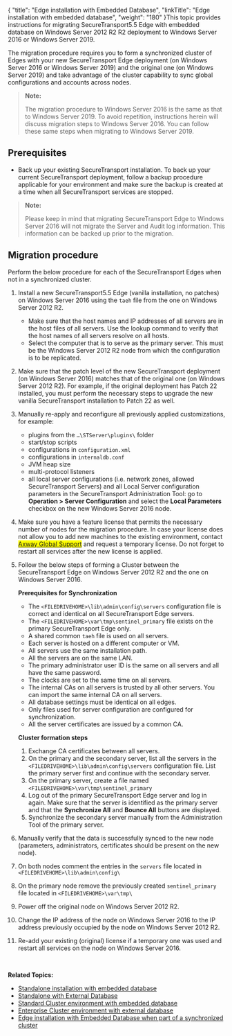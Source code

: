 {
    "title": "Edge installation with Embedded Database",
    "linkTitle": "Edge installation with embedded database",
    "weight": "180"
}This topic provides instructions for migrating <span class="mc-variable axway_variables.Component_Short_Name variable">SecureTransport</span><span class="mc-variable axway_variables.Component_Version variable">5.5</span> Edge with embedded database on Windows Server 2012 R2 R2 deployment to Windows Server 2016 or Windows Server 2019.

The migration procedure requires you to form a synchronized cluster of Edges with your new SecureTransport Edge deployment (on Windows Server 2016 or Windows Server 2019) and the original one (on Windows Server 2019) and take advantage of the cluster capability to sync global configurations and accounts across nodes.

> **Note:**
>
> The migration procedure to Windows Server 2016 is the same as that to Windows Server 2019. To avoid repetition, instructions herein will discuss migration steps to Windows Server 2016. You can follow these same steps when migrating to Windows Server 2019.

## Prerequisites

-   Back up your existing <span class="mc-variable axway_variables.Component_Short_Name variable">SecureTransport</span> installation. To back up your current <span class="mc-variable axway_variables.Component_Short_Name variable">SecureTransport</span> deployment, follow a backup procedure applicable for your environment and make sure the backup is created at a time when all <span class="mc-variable axway_variables.Component_Short_Name variable">SecureTransport</span> services are stopped.

> **Note:**
>
> Please keep in mind that migrating SecureTransport Edge to Windows Server 2016 will not migrate the Server and Audit log information. This information can be backed up prior to the migration.

## Migration procedure

Perform the below procedure for each of the <span class="mc-variable axway_variables.Component_Short_Name variable">SecureTransport</span> Edges when not in a synchronized cluster.

1.  Install a new <span class="mc-variable axway_variables.Component_Short_Name variable">SecureTransport</span><span class="mc-variable axway_variables.Component_Version variable">5.5</span> Edge (vanilla installation, no patches) on Windows Server 2016 using the `taeh` file from the one on Windows Server 2012 R2.
    -   Make sure that the host names and IP addresses of all servers are in the host files of all servers. Use the lookup command to verify that the host names of all servers resolve on all hosts.
    -   Select the computer that is to serve as the primary server. This must be the Windows Server 2012 R2 node from which the configuration is to be replicated.
2.  Make sure that the patch level of the new <span class="mc-variable axway_variables.Component_Short_Name variable">SecureTransport</span> deployment (on Windows Server 2016) matches that of the original one (on Windows Server 2012 R2). For example, if the original deployment has Patch 22 installed, you must perform the necessary steps to upgrade the new vanilla <span class="mc-variable axway_variables.Component_Short_Name variable">SecureTransport</span> installation to Patch 22 as well.
3.  Manually re-apply and reconfigure all previously applied customizations, for example:  
    -   plugins from the `…\STServer\plugins\` folder
    -   start/stop scripts
    -   configurations in `configuration.xml`
    -   configurations in `internaldb.conf`
    -   JVM heap size
    -   multi-protocol listeners
    -   all local server configurations (i.e. network zones, allowed <span class="mc-variable axway_variables.Component_Short_Name variable">SecureTransport</span> Servers) and all Local Server configuration parameters in the <span class="mc-variable axway_variables.Component_Short_Name variable">SecureTransport</span> Administration Tool: go to **Operation > Server Configuration** and select the **Local Parameters** checkbox on the new Windows Server 2016 node.
4.  Make sure you have a feature license that permits the necessary number of nodes for the migration procedure. In case your license does not allow you to add new machines to the existing environment, contact <span style="background-color: #ffff00;">[Axway Global Support](https://support.axway.com/ "Axway Global Support")</span> and request a temporary license. Do not forget to restart all services after the new license is applied.
5.  Follow the below steps of forming a Cluster between the <span class="mc-variable axway_variables.Component_Short_Name variable">SecureTransport</span> Edge on Windows Server 2012 R2 and the one on Windows Server 2016.  
      
    **Prerequisites for Synchronization**
    -   The `<FILEDRIVEHOME>\lib\admin\config\servers` configuration file is correct and identical on all <span class="mc-variable axway_variables.Component_Short_Name variable">SecureTransport</span> Edge servers.
    -   The `<FILEDRIVEHOME>\var\tmp\sentinel_primary` file exists on the primary <span class="mc-variable axway_variables.Component_Short_Name variable">SecureTransport</span> Edge only.
    -   A shared common `taeh` file is used on all servers.
    -   Each server is hosted on a different computer or VM.
    -   All servers use the same installation path.
    -   All the servers are on the same LAN.
    -   The primary administrator user ID is the same on all servers and all have the same password.
    -   The clocks are set to the same time on all servers.
    -   The internal CAs on all servers is trusted by all other servers. You can import the same internal CA on all servers.
    -   All database settings must be identical on all edges.
    -   Only files used for server configuration are configured for synchronization.
    -   All the server certificates are issued by a common CA.

      
      
    **Cluster formation steps**
    1.  Exchange CA certificates between all servers.
    2.  On the primary and the secondary server, list all the servers in the `<FILEDRIVEHOME>\lib\admin\config\servers` configuration file. List the primary server first and continue with the secondary server.
    3.  On the primary server, create a file named `<FILEDRIVEHOME>\var\tmp\sentinel_primary`
    4.  Log out of the primary <span class="mc-variable axway_variables.Component_Short_Name variable">SecureTransport</span> Edge server and log in again. Make sure that the server is identified as the primary server and that the **Synchronize All** and **Bounce All** buttons are displayed.
    5.  Synchronize the secondary server manually from the Administration Tool of the primary server.
6.  Manually verify that the data is successfully synced to the new node (parameters, administrators, certificates should be present on the new node).
7.  On both nodes comment the entries in the `servers` file located in `<FILEDRIVEHOME>\lib\admin\config\`
8.  On the primary node remove the previously created `sentinel_primary` file located in `<FILEDRIVEHOME>\var\tmp\`
9.  Power off the original node on Windows Server 2012 R2.
10. Change the IP address of the node on Windows Server 2016 to the IP address previously occupied by the node on Windows Server 2012 R2.
11. Re-add your existing (original) license if a temporary one was used and restart all services on the node on Windows Server 2016.

 

**Related Topics:**

-   <a href="../standalone-mysql" class="MCXref xref">Standalone installation with embedded database</a>
-   <a href="../standalone-ext-db" class="MCXref xref">Standalone with External Database</a>
-   <a href="../standard-cluster-mysql" class="MCXref xref">Standard Cluster environment with embedded database</a>
-   <a href="../lec-ext-db" class="MCXref xref">Enterprise Cluster environment with external database</a>
-   <a href="../edge-synced-mysql" class="MCXref xref">Edge installation with Embedded Database when part of a synchronized cluster</a>

 
